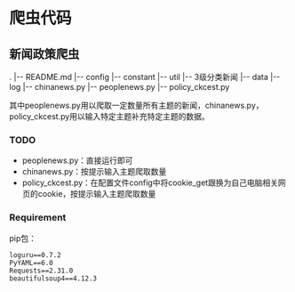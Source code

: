 # 爬虫代码

## 新闻政策爬虫

.
|-- README.md
|-- config
|-- constant
|-- util
|-- 3级分类新闻
|-- data
|-- log
|-- chinanews.py
|-- peoplenews.py
|-- policy_ckcest.py

其中peoplenews.py用以爬取一定数量所有主题的新闻，chinanews.py，policy_ckcest.py用以输入特定主题补充特定主题的数据。

### TODO

- peoplenews.py：直接运行即可
- chinanews.py：按提示输入主题爬取数量
- policy_ckcest.py：在配置文件config中将cookie_get跟换为自己电脑相关网页的cookie，按提示输入主题爬取数量


### Requirement

pip包：

```shell
loguru==0.7.2
PyYAML==6.0
Requests==2.31.0
beautifulsoup4==4.12.3
```


